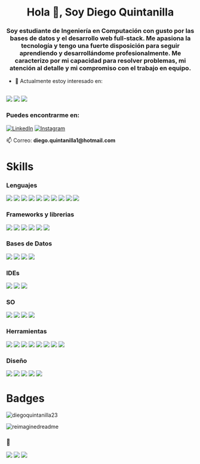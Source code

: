 <h1 align="center">Hola 👋, Soy Diego Quintanilla</h1>
<h3 align="center">Soy estudiante de Ingeniería en Computación con gusto por las bases de datos y el desarrollo web full-stack. Me apasiona la tecnología y tengo una fuerte disposición para seguir aprendiendo y desarrollándome profesionalmente. Me caracterizo por mi capacidad para resolver problemas, mi atención al detalle y mi compromiso con el trabajo en equipo.</h3>

- 🌱 Actualmente estoy interesado en: 
<br>
<a href="" target="_blank"><img src="https://img.shields.io/badge/Angular-DD0031?style=for-the-badge&logo=angular&logoColor=white"></a>
<a target="_blank"><img src="https://img.shields.io/badge/Laravel-FF2D20?style=for-the-badge&logo=laravel&logoColor=white"></a>
<a target="_blank"><img src="https://img.shields.io/badge/React-20232A?style=for-the-badge&logo=react&logoColor=61DAFB"></a>

<h3 align="left">Puedes encontrarme en:</h3>
<p align="left">
<a href="https://www.linkedin.com/in/diego-quintanilla-324383313" target="_blank"><img src="https://img.shields.io/badge/LinkedIn-%230077B5.svg?&style=flat-square&logo=linkedin&logoColor=white" alt="LinkedIn"></a>
<a href="https://www.instagram.com/23skiidoo/" target="_blank"><img src="https://img.shields.io/badge/Instagram-%23E4405F.svg?&style=flat-square&logo=instagram&logoColor=white" alt="Instagram"></a>
<br>
<p>📫 Correo: <strong>diego.quintanilla1@hotmail.com</strong></p>
</p>

<h1 align="left">Skills</h1>
<h3 align="left">Lenguajes</h3>
<p align="left">
<a target="_blank"><img src="https://img.shields.io/badge/C%23-239120?style=for-the-badge&logo=csharp&logoColor=white"></a>
<a target="_blank"><img src="https://img.shields.io/badge/C%2B%2B-00599C?style=for-the-badge&logo=c%2B%2B&logoColor=white"></a>
<a target="_blank"><img src="https://img.shields.io/badge/C-00599C?style=for-the-badge&logo=c&logoColor=white"></a>
<a target="_blank"><img src="https://img.shields.io/badge/HTML5-E34F26?style=for-the-badge&logo=html5&logoColor=white"></a>
<a target="_blank"><img src="https://img.shields.io/badge/CSS3-1572B6?style=for-the-badge&logo=css3&logoColor=white"></a>
<a target="_blank"><img src="https://img.shields.io/badge/JavaScript-F7DF1E?style=for-the-badge&logo=javascript&logoColor=black"></a>
<a target="_blank"><img src="https://img.shields.io/badge/TypeScript-007ACC?style=for-the-badge&logo=typescript&logoColor=white"></a>
<a target="_blank"><img src="https://img.shields.io/badge/Java-ED8B00?style=for-the-badge&logo=openjdk&logoColor=white"></a>
<a target="_blank"><img src="https://img.shields.io/badge/PHP-777BB4?style=for-the-badge&logo=php&logoColor=white"></a>
<a target="_blank"><img src="https://img.shields.io/badge/Dart-0175C2?style=for-the-badge&logo=dart&logoColor=white"></a>
</p>
<h3 align="left">Frameworks y librerias</h3>
<p align="left">
<a target="_blank"><img src="https://img.shields.io/badge/Angular-DD0031?style=for-the-badge&logo=angular&logoColor=white"></a>
<a target="_blank"><img src="https://img.shields.io/badge/Laravel-FF2D20?style=for-the-badge&logo=laravel&logoColor=white"></a>
<a target="_blank"><img src="https://img.shields.io/badge/Flutter-02569B?style=for-the-badge&logo=flutter&logoColor=white"></a>
<a target="_blank"><img src="https://img.shields.io/badge/Express.js-404D59?style=for-the-badge"></a>
<a target="_blank"><img src="https://img.shields.io/badge/Vue.js-35495E?style=for-the-badge&logo=vue.js&logoColor=4FC08D"></a>
<a target="_blank"><img src="https://img.shields.io/badge/livewire-4e56a6?style=for-the-badge&logo=livewire&logoColor=white"></a>
</p>
<h3 align="left">Bases de Datos</h3>
<p align="left">
<a target="_blank"><img src="https://img.shields.io/badge/MongoDB-4EA94B?style=for-the-badge&logo=mongodb&logoColor=white"></a>
<a target="_blank"><img src="https://img.shields.io/badge/MySQL-005C84?style=for-the-badge&logo=mysql&logoColor=white"></a>
<a target="_blank"><img src="https://img.shields.io/badge/PostgreSQL-316192?style=for-the-badge&logo=postgresql&logoColor=white"></a>
<a target="_blank"><img src="https://img.shields.io/badge/Microsoft%20SQL%20Server-CC2927?style=for-the-badge&logo=microsoft%20sql%20server&logoColor=white"></a>
</p>
<h3 align="left">IDEs</h3>
<p align="left">
<a target="_blank"><img src="https://img.shields.io/badge/Visual_Studio-5C2D91?style=for-the-badge&logo=visual%20studio&logoColor=white"></a>
<a target="_blank"><img src="https://img.shields.io/badge/Visual_Studio_Code-0078D4?style=for-the-badge&logo=visual%20studio%20code&logoColor=white"></a>
<a target="_blank"><img src="https://img.shields.io/badge/apache%20netbeans-1B6AC6?style=for-the-badge&logo=apache%20netbeans%20IDE&logoColor=white"></a>
</p>
<h3 align="left">SO</h3>
<p align="left">
<a target="_blank"><img src="https://img.shields.io/badge/Linux-FCC624?style=for-the-badge&logo=linux&logoColor=black"></a>
<a target="_blank"><img src="https://img.shields.io/badge/Ubuntu-E95420?style=for-the-badge&logo=ubuntu&logoColor=white"></a>
<a target="_blank"><img src="https://img.shields.io/badge/Windows-0078D6?style=for-the-badge&logo=windows&logoColor=white"></a>
<a target="_blank"><img src="https://img.shields.io/badge/Windows_11-0078d4?style=for-the-badge&logo=windows-11&logoColor=white"></a>
</p>
<h3 align="left">Herramientas</h3>
<p align="left">
<a target="_blank"><img src="    https://img.shields.io/badge/ChatGPT-74aa9c?style=for-the-badge&logo=openai&logoColor=white"></a>
<a target="_blank"><img src="https://img.shields.io/badge/npm-CB3837?style=for-the-badge&logo=npm&logoColor=white"></a>
<a target="_blank"><img src="https://img.shields.io/badge/Xampp-F37623?style=for-the-badge&logo=xampp&logoColor=white"></a>
<a target="_blank"><img src="https://img.shields.io/badge/Laragon-0E83CD?style=for-the-badge&logo=Laragon&logoColor=white"></a>
<a target="_blank"><img src="https://img.shields.io/badge/Trello-0052CC?style=for-the-badge&logo=trello&logoColor=white"></a>
<a target="_blank"><img src="https://img.shields.io/badge/GIT-E44C30?style=for-the-badge&logo=git&logoColor=white"></a>
<a target="_blank"><img src="https://img.shields.io/badge/VirtualBox-21416b?style=for-the-badge&logo=VirtualBox&logoColor=white"></a>
<a target="_blank"><img src="https://img.shields.io/badge/Postman-FF6C37?style=for-the-badge&logo=Postman&logoColor=white"></a>
</p>
<h3 align="left">Diseño</h3>
<p align="left">
<a target="_blank"><img src="https://img.shields.io/badge/Figma-F24E1E?style=for-the-badge&logo=figma&logoColor=white"></a>
<a target="_blank"><img src="https://img.shields.io/badge/blender-%23F5792A.svg?style=for-the-badge&logo=blender&logoColor=white"></a>
<a target="_blank"><img src="https://img.shields.io/badge/Canva-%2300C4CC.svg?&style=for-the-badge&logo=Canva&logoColor=white"></a>
<a target="_blank"><img src="https://img.shields.io/badge/Bootstrap-563D7C?style=for-the-badge&logo=bootstrap&logoColor=white"></a>
<a target="_blank"><img src="https://img.shields.io/badge/Tailwind_CSS-38B2AC?style=for-the-badge&logo=tailwind-css&logoColor=white"></a>
</p>

<h1 align="left">Badges</h1>
<p align="left"> <img src="https://komarev.com/ghpvc/?username=diegoquintanilla23&label=Profile%20views&color=0e75b6&style=flat" alt="diegoquintanilla23" /> </p>

<img src="https://myreadme.vercel.app/api/embed/diegoquintanilla23?panels=userstatistics,toprepositories,toplanguages,commitgraph" alt="reimaginedreadme" />

<h3 align="left">🧩</h3>
<p align="left">
<a target="_blank"><img src="https://img.shields.io/badge/Nintendo_Switch-E60012?style=for-the-badge&logo=nintendo-switch&logoColor=white"></a>
<a target="_blank"><img src="https://img.shields.io/badge/Nintendo_3DS-D12228?style=for-the-badge&logo=nintendo-3ds&logoColor=white"></a>
<a href="https://www.last.fm/user/Skiiddoo23" target="_blank"><img src="https://img.shields.io/badge/last.fm-D51007?style=for-the-badge&logo=last.fm&logoColor=white"></a>
</p>